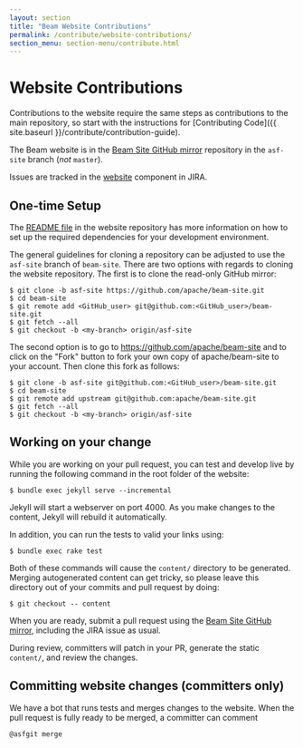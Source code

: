 ```yaml
---
layout: section
title: "Beam Website Contributions"
permalink: /contribute/website-contributions/
section_menu: section-menu/contribute.html
---
```


# Website Contributions

Contributions to the website require the same steps as contributions to the
main repository, so start with the instructions for [Contributing
Code]({{ site.baseurl }}/contribute/contribution-guide).

The Beam website is in the [Beam Site GitHub
mirror](https://github.com/apache/beam-site) repository in the `asf-site`
branch (_not_ `master`).

Issues are tracked in the
[website](https://issues.apache.org/jira/issues/?jql=project%20%3D%20BEAM%20AND%20component%20%3D%20website)
component in JIRA.

## One-time Setup

The [README file](https://github.com/apache/beam-site/blob/asf-site/README.md)
in the website repository has more information on how to set up the required
dependencies for your development environment.

The general guidelines for cloning a repository can be adjusted to use the
`asf-site` branch of `beam-site`. There are two options with regards to
cloning the website repository. The first is to clone the read-only GitHub
mirror:

	$ git clone -b asf-site https://github.com/apache/beam-site.git
	$ cd beam-site
	$ git remote add <GitHub_user> git@github.com:<GitHub_user>/beam-site.git
	$ git fetch --all
	$ git checkout -b <my-branch> origin/asf-site

The second option is to go to https://github.com/apache/beam-site and to click
on the "Fork" button to fork your own copy of apache/beam-site to your
account. Then clone this fork as follows:

	$ git clone -b asf-site git@github.com:<GitHub_user>/beam-site.git
	$ cd beam-site
	$ git remote add upstream git@github.com:apache/beam-site.git
	$ git fetch --all
	$ git checkout -b <my-branch> origin/asf-site

## Working on your change

While you are working on your pull request, you can test and develop live by
running the following command in the root folder of the website:

	$ bundle exec jekyll serve --incremental

Jekyll will start a webserver on port 4000. As you make changes to the content,
Jekyll will rebuild it automatically.

In addition, you can run the tests to valid your links using:

	$ bundle exec rake test

Both of these commands will cause the `content/` directory to be generated.
Merging autogenerated content can get tricky, so please leave this directory
out of your commits and pull request by doing:

	$ git checkout -- content

When you are ready, submit a pull request using the [Beam Site GitHub
mirror](https://github.com/apache/beam-site), including the JIRA issue as
usual.

During review, committers will patch in your PR, generate the static
`content/`, and review the changes.

## Committing website changes (committers only)

We have a bot that runs tests and merges changes to the website.
When the pull request is fully ready to be merged, a committer
can comment

    @asfgit merge

